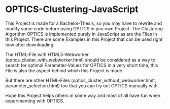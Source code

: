 OPTICS-Clustering-JavaScript
============================

This Project is made for a Bachelor-Thesis, so you may have to rewrite and modify some code before using OPTICS in you own Project.
The Clustering-Algorithm OPTICS is implemented purely in JavaScript as are the Files in this Project.
There are some Examples in this Project that can be used right now after downloading.

The HTML-File with HTML5-Webworker (optics_cluster_with_webworker.html) should be considered as a way to search for optimal Parameter-Values for OPTICS in a very short time, this File is also the aspect behind which this Project is made.

But there are other HTML-Files (optics_cluster_without_webworker.hmlt, parameter_selection.html) too that you can try out OPTICS manually with.

Hope this Project helps others in some way and most of all have fun when experimenting with OPTICS.

